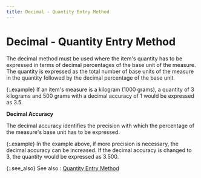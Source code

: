 ```yaml
---
title: Decimal - Quantity Entry Method
---
```


# Decimal - Quantity Entry Method


The decimal method must be used where the item's quantity has to be  expressed in terms of decimal percentages of the base unit of the measure.  The quantity is expressed as the total number of base units of the measure  in the quantity followed by the decimal percentage of the base unit.


{:.example}
If an item's measure is a kilogram (1000 grams),  a quantity of 3 kilograms and 500 grams with a decimal accuracy of 1 would  be expressed as 3.5.


**Decimal Accuracy**


The decimal accuracy identifies the precision with which the percentage  of the measure's base unit has to be expressed.


{:.example}
In the example above, if more precision is  necessary, the decimal accuracy can be increased. If the decimal accuracy  is changed to 3, the quantity would be expressed as 3.500.


{:.see_also}
See also
: [Quantity Entry  Method]({{site.mi_baseurl}}/item-profile-details/other-items-information/purchase/quantity_entry_method.html)
